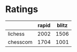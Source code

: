 # Ratings

|          | rapid | blitz |
|----------|-------|-------|
| lichess  | 2002 | 1506 |
| chesscom | 1704 | 1001 |
